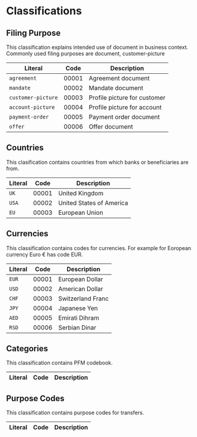    
Classifications
===============

Filing Purpose
-------------- 
This classification explains intended use of document in business context. 
Commonly used filing purposes are document, customer-picture

Literal 				   | Code  | Description
---------------------------|-------|------------------------
`agreement`				   | 00001 | Agreement document
`mandate`				   | 00002 | Mandate document
`customer-picture`	       | 00003 | Profile picture for customer
`account-picture`		   | 00004 | Profile picture for account
`payment-order`		       | 00005 | Payment order document
`offer`					   | 00006 | Offer document

Countries
------------
This clasification contains countries from which banks or beneficiaries are from.

Literal         | Code  | Description
----------------|-------|------------
`UK`            | 00001 | United Kingdom
`USA`           | 00002 | United States of America
`EU`            | 00003 | European Union

Currencies
-------------- 
This classification contains codes for currencies. For example for Eoropean currency Euro € has code EUR. 

Literal 				   | Code  | Description
---------------------------|-------|------------------------
`EUR`	    			   | 00001 | European Dollar
`USD`				       | 00002 | American Dollar
`CHF`	                   | 00003 | Switzerland Franc
`JPY`		               | 00004 | Japanese Yen
`AED`		               | 00005 | Emirati Dihram
`RSD`					   | 00006 | Serbian Dinar

Categories
-------------- 
This classification contains PFM codebook.

Literal 				   | Code  | Description
---------------------------|-------|------------------------

Purpose Codes
-------------- 
This classification contains purpose codes for transfers.

Literal 				   | Code  | Description
---------------------------|-------|------------------------
